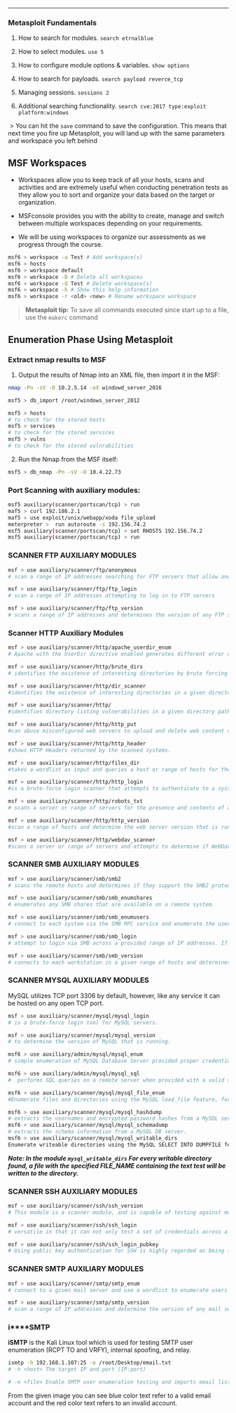 --- 
### Metasploit Fundamentals

1. How to search for modules.
`search etrnalblue`
2. How to select modules.
`use 5`
3. How to configure module options & variables.
`show options`
4. How to search for payloads.
`search payload reverce_tcp`

5. Managing sessions.
`sessions 2`
6. Additional searching functionality.
`search cve:2017 type:exploit platform:windows`

 > You can hit the `save` command to save the configuration. This means that next time you fire up Metasploit, you will land up with the same parameters and workspace you left behind

## MSF Workspaces
+ Workspaces allow you to keep track of all your hosts, scans and activities
and are extremely useful when conducting penetration tests as they allow
you to sort and organize your data based on the target or organization.

+ MSFconsole provides you with the ability to create, manage and switch
between multiple workspaces depending on your requirements.

+ We will be using workspaces to organize our assessments as we progress
through the course.

``` bash
msf6 > workspace -a Test # Add workspace(s)
msf6 > hosts 
msf6 > workspace default 
msf6 > workspace -D # Delete all workspaces
msf6 > workspace -d Test # Delete workspace(s)
msf6 > workspace -h # Show this help information
msf6 > workspace -r <old> <new> # Rename workspace workspace
```

> **Metasploit tip:**
> 	 To save all commands executed since start up to a file, use the `makerc` command

## Enumeration Phase Using Metasploit

### Extract nmap results to MSF

1. Output the results of Nmap into an XML file, then import it in the MSF:
``` bash
nmap -Pn -sV -O 10.2.5.14 -oX windowd_server_2016

msf5 > db_import /root/windows_server_2012

msf5 > hosts 
# to check for the stored hosts
msf5 > services
# to check for the stored services
msf5 > vulns
# to check for the stored vulnrabilities
```

2. Run the Nmap from the MSF itself:
``` bash
msf5 > db_nmap -Pn -sV -O 10.4.22.73
```


### Port Scanning with auxiliary modules:
``` bash
msf5 auxiliary(scanner/portscan/tcp) > run
maf5 > curl 192.186.2.1
maf5 > use exploit/unix/webapp/xoda file_upload
meterpreter >  run autoroute -s 192.156.74.2
msf5 auxiliary(scanner/portscan/tcp) > set RHOSTS 192.156.74.2
msf5 auxiliary(scanner/portscan/tcp) > run
``` 

### SCANNER FTP AUXILIARY MODULES

```bash
msf > use auxiliary/scanner/ftp/anonymous
# scan a range of IP addresses searching for FTP servers that allow anonymous access and determines where read or write permissions are allowed.

msf > use auxiliary/scanner/ftp/ftp_login
# scan a range of IP addresses attempting to log in to FTP servers

msf > use auxiliary/scanner/ftp/ftp_version
# scans a range of IP addresses and determines the version of any FTP servers that are running.
```

### Scanner HTTP Auxiliary Modules

```bash
msf > use auxiliary/scanner/http/apache_userdir_enum
# Apache with the UserDir directive enabled generates different error codes when a username exists and there is no public_html directory and when the username does not exist, which could allow remote attackers to determine valid usernames on the server.

msf > use auxiliary/scanner/http/brute_dirs
# identifies the existence of interesting directories by brute forcing the name in a given directory path.

msf > use auxiliary/scanner/http/dir_scanner
#identifies the existence of interesting directories in a given directory path.

msf > use auxiliary/scanner/http/
#identifies directory listing vulnerabilities in a given directory path.

msf > use auxiliary/scanner/http/http_put
#can abuse misconfigured web servers to upload and delete web content via PUT and DELETE HTTP requests. Set ACTION to either PUT or DELETE. PUT is the default. If filename isn't specified, the module will generate a random string for you as a .txt file. If DELETE is used, a filename is required.

msf > use auxiliary/scanner/http/http_header
#shows HTTP Headers returned by the scanned systems.

msf > use auxiliary/scanner/http/files_dir
#takes a wordlist as input and queries a host or range of hosts for the presence of interesting files on the target.

msf > use auxiliary/scanner/http/http_login
#is a brute-force login scanner that attempts to authenticate to a system using HTTP authentication.

msf > use auxiliary/scanner/http/robots_txt
# scans a server or range of servers for the presence and contents of a robots.txt file. 

msf > use auxiliary/scanner/http/http_version
#scan a range of hosts and determine the web server version that is running on them.

msf > use auxiliary/scanner/http/webdav_scanner
#scans a server or range of servers and attempts to determine if WebDav is enabled. This allows us to better fine-tune our attacks.
```

### SCANNER SMB AUXILIARY MODULES

``` bash
msf > use auxiliary/scanner/smb/smb2
# scans the remote hosts and determines if they support the SMB2 protocol.

msf > use auxiliary/scanner/smb/smb_enumshares
# enumerates any SMB shares that are available on a remote system.

msf > use auxiliary/scanner/smb/smb_enumusers
# connect to each system via the SMB RPC service and enumerate the users on the system.

msf > use auxiliary/scanner/smb/smb_login
# attempt to login via SMB across a provided range of IP addresses. If you have a database plugin loaded, successful logins will be stored in it for future reference and usage.

msf > use auxiliary/scanner/smb/smb_version
# connects to each workstation in a given range of hosts and determines the version of the SMB service that is running.
```

### SCANNER MYSQL AUXILIARY MODULES

MySQL utilizes TCP port 3306 by default, however, like any service it can be
hosted on any open TCP port.

``` bash
msf > use auxiliary/scanner/mysql/mysql_login
# is a brute-force login tool for MySQL servers.

msf > use auxiliary/scanner/mysql/mysql_version
# to determine the version of MySQL that is running.

msf6 > use auxiliary/admin/mysql/mysql_enum
# simple enumeration of MySQL Database Server provided proper credentials to connect remotely.

msf6 > use auxiliary/admin/mysql/mysql_sql
#  performs SQL queries on a remote server when provided with a valid set of credentials.

msf6 > use auxiliary/scanner/mysql/mysql_file_enum
#Enumerate files and directories using the MySQL load_file feature, for more information see the URL in the references.

msf6 > use auxiliary/scanner/mysql/mysql_hashdump
# extracts the usernames and encrypted password hashes from a MySQL server and stores them for later cracking.
msf6 > use auxiliary/scanner/mysql/mysql_schemadump
# extracts the schema information from a MySQL DB server.
msf6 > use auxiliary/scanner/mysql/mysql_writable_dirs
Enumerate writeable directories using the MySQL SELECT INTO DUMPFILE feature, for more information see the URL in the references. 
```

**_Note: In the module `mysql_writable_dirs` For every writable directory found, a file with the specified FILE_NAME containing the text test will be written to the directory._**

### SCANNER SSH AUXILIARY MODULES
```bash
msf > use auxiliary/scanner/ssh/ssh_version
# This module is a scanner module, and is capable of testing against multiple hosts.

msf > use auxiliary/scanner/ssh/ssh_login
# versatile in that it can not only test a set of credentials across a range of IP addresses, but it can also perform brute force login attempts. We will pass a file to the module containing usernames and passwords separated by a space as shown below.

msf > use auxiliary/scanner/ssh/ssh_login_pubkey
# Using public key authentication for SSH is highly regarded as being far more secure than using usernames and passwords to authenticate. The caveat to this is that if the private key portion of the key pair is not kept secure, the security of the configuration is thrown right out the window. If, during an engagement, you get access to a private SSH key, you can use the ssh_login_pubkey module to attempt to login across a range of devices.
```

### SCANNER SMTP AUXILIARY MODULES

``` bash
msf > use auxiliary/scanner/smtp/smtp_enum
# connect to a given mail server and use a wordlist to enumerate users that are present on the remote system.

msf > use auxiliary/scanner/smtp/smtp_version
# scan a range of IP addresses and determine the version of any mail servers it encounters.
```

### **i****SMTP**

**iSMTP** is the Kali Linux tool which is used for testing SMTP user enumeration (RCPT TO and VRFY), internal spoofing, and relay.

``` bash
ismtp -h 192.168.1.107:25 -e /root/Desktop/email.txt
# -h <host> The target IP and port (IP:port)

# -e <file> Enable SMTP user enumeration testing and imports email list.
```

From the given image you can see blue color text refer to a valid email account and the red color text refers to an invalid account.